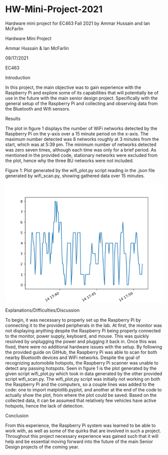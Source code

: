 # HW-Mini-Project-2021
Hardware mini project for EC463 Fall 2021 by Ammar Hussain and Ian McFarlin

Hardware Mini Project

Ammar Hussain & Ian McFarlin

09/17/2021

EC463


Introduction

In this project, the main objective was to gain experience with the Raspberry Pi and explore some of its capabilities that will potentially be of use in the future with the main senior design project. Specifically with the general setup of the Raspberry Pi and collecting and observing data from the Bluetooth and Wifi sensors. 

Results

The plot in figure 1 displays the number of WiFi networks detected by the Raspberry Pi on the y-axis over a 15 minute period on the x-axis. The maximum number detected was 8 networks roughly at 3 minutes from the start, which was at 5:39 pm. The minimum number of networks detected was zero seven times, although each time was only for a brief period. As mentioned in the provided code, stationary networks were excluded from the plot, hence why the three BU networks were not included. 

Figure 1: Plot generated by the wifi_plot.py script reading in the .json file generated by wifi_scan.py, showing gathered data over 15 minutes. 

![Alt text](Figure_1.png)

Explanations/Difficulties/Discussion

To begin, it was necessary to properly set up the Raspberry Pi by connecting it to the provided peripherals in the lab. At first, the monitor was not displaying anything despite the Raspberry Pi being properly connected to the monitor, power supply, keyboard, and mouse. This was quickly resolved by unplugging the power and plugging it back in. Once this was fixed, there were no additional hardware issues with the setup. By following the provided guide on GitHub, the Raspberry Pi was able to scan for both nearby Bluetooth devices and WiFi networks.  Despite the goal of recognizing automobile hotspots, the Raspberry Pi scanner was unable to detect any passing hotspots. Seen in figure 1 is the plot generated by the given script wifi_plot.py which took in data generated by the other provided script wifi_scan.py. The wifi_plot.py script was initially not working on both the Raspberry Pi and the computers, so a couple lines was added to the code: one to import matplotlib.pyplot, and another at the end of the code to actually show the plot, from where the plot could be saved. Based on the collected data, it can be assumed that relatively few vehicles have active hotspots, hence the lack of detection. 


Conclusion

From this experience, the Raspberry Pi system was learned to be able to work with, as well as some of the quirks that are involved in such a project. Throughout this project necessary experience was gained such that it will help and be essential moving forward into the future of the main Senior Design projects of the coming year. 





